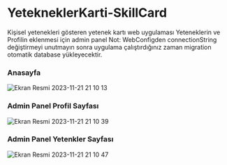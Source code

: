 # YetekneklerKarti-SkillCard

Kişisel yetenekleri gösteren yetenek kartı web uygulaması
Yeteneklerin ve Profilin eklenmesi için admin panel
Not: WebConfigden connectionString değiştirmeyi unutmayın sonra uygulama çalıştırdığınız zaman migration otomatik database yükleyecektir.

### Anasayfa

![Ekran Resmi 2023-11-21 21 10 13](https://github.com/muhammetalisongur/YetekneklerKarti-SkillCard/assets/125314159/fdf6b5d0-150d-4776-bb7d-ce8a767cb23b)

### Admin Panel Profil Sayfası

![Ekran Resmi 2023-11-21 21 10 39](https://github.com/muhammetalisongur/YetekneklerKarti-SkillCard/assets/125314159/1f548e1e-f340-41f5-bfc6-b3af4720e884)


### Admin Panel Yetenkler Sayfası

![Ekran Resmi 2023-11-21 21 10 47](https://github.com/muhammetalisongur/YetekneklerKarti-SkillCard/assets/125314159/8959df33-b26a-4826-94ac-68a3c670f628)
